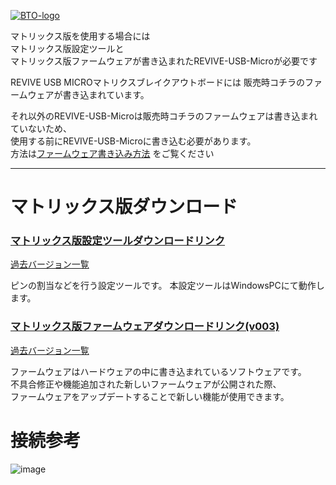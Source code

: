 [![BTO-logo](https://bit-trade-one.co.jp/wp/wp-content/uploads/2022/05/logo.png)](https://bit-trade-one.co.jp/)

マトリックス版を使用する場合には  
マトリックス版設定ツールと  
マトリックス版ファームウェアが書き込まれたREVIVE-USB-Microが必要です  

REVIVE USB MICROマトリクスブレイクアウトボードには
販売時コチラのファームウェアが書き込まれています。

それ以外のREVIVE-USB-Microは販売時コチラのファームウェアは書き込まれていないため、  
使用する前にREVIVE-USB-Microに書き込む必要があります。  
方法は[ファームウェア書き込み方法](https://bit-trade-one.github.io/ADRVMIC-REVIVE-USB-Micro/Rev1.html#%E3%83%95%E3%82%A1%E3%83%BC%E3%83%A0%E3%82%A6%E3%82%A8%E3%82%A2%E6%9B%B8%E3%81%8D%E6%8F%9B%E3%81%88%E6%96%B9%E6%B3%95) をご覧ください

---

# マトリックス版ダウンロード
### [マトリックス版設定ツールダウンロードリンク](https://github.com/bit-trade-one/ADRVMICR2-REVIVE-USB-Micro-Rev2/raw/master/App/Matrix/Revive_Micro_MATRIX_CT.exe)
[過去バージョン一覧](https://github.com/bit-trade-one/ADRVMICR2-REVIVE-USB-Micro-Rev2/tree/master/App/Matrix)

ピンの割当などを行う設定ツールです。
本設定ツールはWindowsPCにて動作します。

### [マトリックス版ファームウェアダウンロードリンク(v003)](https://github.com/bit-trade-one/ADRVMICR2-REVIVE-USB-Micro-Rev2/raw/master/Firmware/Matrix/REVIVE_Micro_MATRIX_v003.zip)
[過去バージョン一覧](https://github.com/bit-trade-one/ADRVMICR2-REVIVE-USB-Micro-Rev2/tree/master/Firmware/Matrix)  

ファームウェアはハードウェアの中に書き込まれているソフトウェアです。  
不具合修正や機能追加された新しいファームウェアが公開された際、   
ファームウェアをアップデートすることで新しい機能が使用できます。 

# 接続参考
![image](https://user-images.githubusercontent.com/85532743/229967660-316e9dc3-b32d-4e22-8656-c2f5a23af1ef.png)

